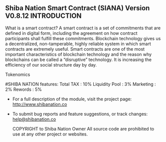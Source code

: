 Shiba Nation Smart Contract (SIANA)
Version V0.8.12
INTRODUCTION
------------
What is a smart contract?
A smart contract is a set of commitments that are defined in digital form, including the agreement on how contract participants shall fulfill these commitments. Blockchain technology gives us a decentralized, non-tamperable, highly reliable system in which smart contracts are extremely useful. Smart contracts are one of the most important characteristics of blockchain technology and the reason why blockchains can be called a “disruptive” technology. It is increasing the efficiency of our social structure day by day.

Tokenomics

#SHIBA NATION features:
    Total TAX       : 10%
    Liquidity Pool  : 3%
    Marketing       : 2%
    Rewords         : 5%

 * For a full description of the module, visit the project page:
   http://www.shibanation.co

 * To submit bug reports and feature suggestions, or track changes:
   help@shibanation.co
   
   COPYRIGHT to Shiba Nation Owner
   All source code are prohibited to use at any other project or websites.
   
   

